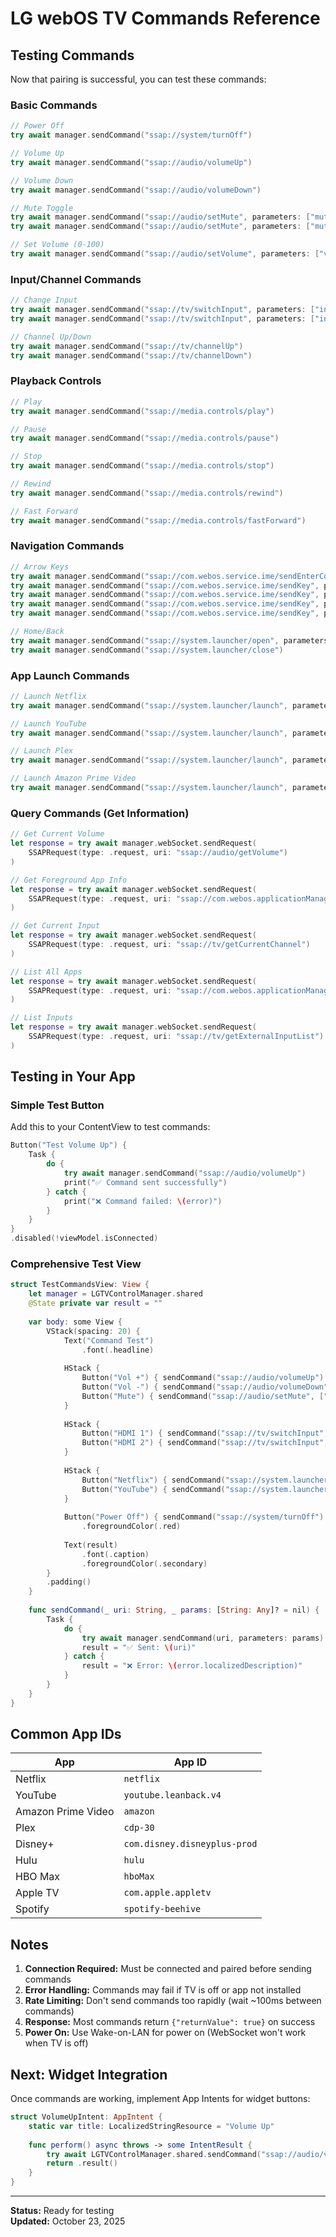 # LG webOS TV Commands Reference

## Testing Commands

Now that pairing is successful, you can test these commands:

### Basic Commands

```swift
// Power Off
try await manager.sendCommand("ssap://system/turnOff")

// Volume Up
try await manager.sendCommand("ssap://audio/volumeUp")

// Volume Down
try await manager.sendCommand("ssap://audio/volumeDown")

// Mute Toggle
try await manager.sendCommand("ssap://audio/setMute", parameters: ["mute": true])
try await manager.sendCommand("ssap://audio/setMute", parameters: ["mute": false])

// Set Volume (0-100)
try await manager.sendCommand("ssap://audio/setVolume", parameters: ["volume": 50])
```

### Input/Channel Commands

```swift
// Change Input
try await manager.sendCommand("ssap://tv/switchInput", parameters: ["inputId": "HDMI_1"])
try await manager.sendCommand("ssap://tv/switchInput", parameters: ["inputId": "HDMI_2"])

// Channel Up/Down
try await manager.sendCommand("ssap://tv/channelUp")
try await manager.sendCommand("ssap://tv/channelDown")
```

### Playback Controls

```swift
// Play
try await manager.sendCommand("ssap://media.controls/play")

// Pause
try await manager.sendCommand("ssap://media.controls/pause")

// Stop
try await manager.sendCommand("ssap://media.controls/stop")

// Rewind
try await manager.sendCommand("ssap://media.controls/rewind")

// Fast Forward
try await manager.sendCommand("ssap://media.controls/fastForward")
```

### Navigation Commands

```swift
// Arrow Keys
try await manager.sendCommand("ssap://com.webos.service.ime/sendEnterCommand") // OK/Select
try await manager.sendCommand("ssap://com.webos.service.ime/sendKey", parameters: ["key": "UP"])
try await manager.sendCommand("ssap://com.webos.service.ime/sendKey", parameters: ["key": "DOWN"])
try await manager.sendCommand("ssap://com.webos.service.ime/sendKey", parameters: ["key": "LEFT"])
try await manager.sendCommand("ssap://com.webos.service.ime/sendKey", parameters: ["key": "RIGHT"])

// Home/Back
try await manager.sendCommand("ssap://system.launcher/open", parameters: ["target": "home"])
try await manager.sendCommand("ssap://system.launcher/close")
```

### App Launch Commands

```swift
// Launch Netflix
try await manager.sendCommand("ssap://system.launcher/launch", parameters: ["id": "netflix"])

// Launch YouTube
try await manager.sendCommand("ssap://system.launcher/launch", parameters: ["id": "youtube.leanback.v4"])

// Launch Plex
try await manager.sendCommand("ssap://system.launcher/launch", parameters: ["id": "cdp-30"])

// Launch Amazon Prime Video
try await manager.sendCommand("ssap://system.launcher/launch", parameters: ["id": "amazon"])
```

### Query Commands (Get Information)

```swift
// Get Current Volume
let response = try await manager.webSocket.sendRequest(
    SSAPRequest(type: .request, uri: "ssap://audio/getVolume")
)

// Get Foreground App Info
let response = try await manager.webSocket.sendRequest(
    SSAPRequest(type: .request, uri: "ssap://com.webos.applicationManager/getForegroundAppInfo")
)

// Get Current Input
let response = try await manager.webSocket.sendRequest(
    SSAPRequest(type: .request, uri: "ssap://tv/getCurrentChannel")
)

// List All Apps
let response = try await manager.webSocket.sendRequest(
    SSAPRequest(type: .request, uri: "ssap://com.webos.applicationManager/listApps")
)

// List Inputs
let response = try await manager.webSocket.sendRequest(
    SSAPRequest(type: .request, uri: "ssap://tv/getExternalInputList")
)
```

## Testing in Your App

### Simple Test Button

Add this to your ContentView to test commands:

```swift
Button("Test Volume Up") {
    Task {
        do {
            try await manager.sendCommand("ssap://audio/volumeUp")
            print("✅ Command sent successfully")
        } catch {
            print("❌ Command failed: \(error)")
        }
    }
}
.disabled(!viewModel.isConnected)
```

### Comprehensive Test View

```swift
struct TestCommandsView: View {
    let manager = LGTVControlManager.shared
    @State private var result = ""
    
    var body: some View {
        VStack(spacing: 20) {
            Text("Command Test")
                .font(.headline)
            
            HStack {
                Button("Vol +") { sendCommand("ssap://audio/volumeUp") }
                Button("Vol -") { sendCommand("ssap://audio/volumeDown") }
                Button("Mute") { sendCommand("ssap://audio/setMute", ["mute": true]) }
            }
            
            HStack {
                Button("HDMI 1") { sendCommand("ssap://tv/switchInput", ["inputId": "HDMI_1"]) }
                Button("HDMI 2") { sendCommand("ssap://tv/switchInput", ["inputId": "HDMI_2"]) }
            }
            
            HStack {
                Button("Netflix") { sendCommand("ssap://system.launcher/launch", ["id": "netflix"]) }
                Button("YouTube") { sendCommand("ssap://system.launcher/launch", ["id": "youtube.leanback.v4"]) }
            }
            
            Button("Power Off") { sendCommand("ssap://system/turnOff") }
                .foregroundColor(.red)
            
            Text(result)
                .font(.caption)
                .foregroundColor(.secondary)
        }
        .padding()
    }
    
    func sendCommand(_ uri: String, _ params: [String: Any]? = nil) {
        Task {
            do {
                try await manager.sendCommand(uri, parameters: params)
                result = "✅ Sent: \(uri)"
            } catch {
                result = "❌ Error: \(error.localizedDescription)"
            }
        }
    }
}
```

## Common App IDs

| App | App ID |
|-----|--------|
| Netflix | `netflix` |
| YouTube | `youtube.leanback.v4` |
| Amazon Prime Video | `amazon` |
| Plex | `cdp-30` |
| Disney+ | `com.disney.disneyplus-prod` |
| Hulu | `hulu` |
| HBO Max | `hboMax` |
| Apple TV | `com.apple.appletv` |
| Spotify | `spotify-beehive` |

## Notes

1. **Connection Required:** Must be connected and paired before sending commands
2. **Error Handling:** Commands may fail if TV is off or app not installed
3. **Rate Limiting:** Don't send commands too rapidly (wait ~100ms between commands)
4. **Response:** Most commands return `{"returnValue": true}` on success
5. **Power On:** Use Wake-on-LAN for power on (WebSocket won't work when TV is off)

## Next: Widget Integration

Once commands are working, implement App Intents for widget buttons:

```swift
struct VolumeUpIntent: AppIntent {
    static var title: LocalizedStringResource = "Volume Up"
    
    func perform() async throws -> some IntentResult {
        try await LGTVControlManager.shared.sendCommand("ssap://audio/volumeUp")
        return .result()
    }
}
```

---

**Status:** Ready for testing  
**Updated:** October 23, 2025
